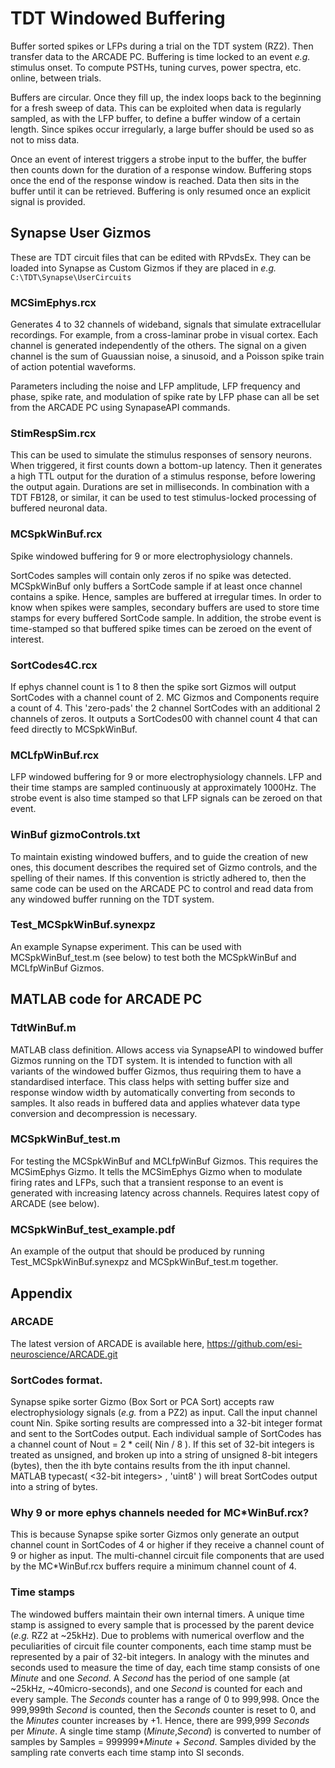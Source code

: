# TDT Windowed Buffering
Buffer sorted spikes or LFPs during a trial on the TDT system (RZ2). Then transfer data to the ARCADE PC. Buffering is time locked to an event _e.g._ stimulus onset. To compute PSTHs, tuning curves, power spectra, etc. online, between trials.

Buffers are circular. Once they fill up, the index loops back to the beginning for a fresh sweep of data. This can be exploited when data is regularly sampled, as with the LFP buffer, to define a buffer window of a certain length. Since spikes occur irregularly, a large buffer should be used so as not to miss data.

Once an event of interest triggers a strobe input to the buffer, the buffer then counts down for the duration of a response window. Buffering stops once the end of the response window is reached. Data then sits in the buffer until it can be retrieved. Buffering is only resumed once an explicit signal is provided.

## Synapse User Gizmos
These are TDT circuit files that can be edited with RPvdsEx. They can be loaded into Synapse as Custom Gizmos if they are placed in _e.g._ `C:\TDT\Synapse\UserCircuits`

### MCSimEphys.rcx
Generates 4 to 32 channels of wideband, signals that simulate extracellular recordings. For example, from a cross-laminar probe in visual cortex. Each channel is generated independently of the others. The signal on a given channel is the sum of Guaussian noise, a sinusoid, and a Poisson spike train of action potential waveforms.

Parameters including the noise and LFP amplitude, LFP frequency and phase, spike rate, and modulation of spike rate by LFP phase can all be set from the ARCADE PC using SynapaseAPI commands.

### StimRespSim.rcx
This can be used to simulate the stimulus responses of sensory neurons. When triggered, it first counts down a bottom-up latency. Then it generates a high TTL output for the duration of a stimulus response, before lowering the output again. Durations are set in milliseconds. In combination with a TDT FB128, or similar, it can be used to test stimulus-locked processing of buffered neuronal data.

### MCSpkWinBuf.rcx
Spike windowed buffering for 9 or more electrophysiology channels.

SortCodes samples will contain only zeros if no spike was detected. MCSpkWinBuf only buffers a SortCode sample if at least once channel contains a spike. Hence, samples are buffered at irregular times. In order to know when spikes were samples, secondary buffers are used to store time stamps for every buffered SortCode sample. In addition, the strobe event is time-stamped so that buffered spike times can be zeroed on the event of interest.

### SortCodes4C.rcx
If ephys channel count is 1 to 8 then the spike sort Gizmos will output SortCodes with a channel count of 2. MC Gizmos and Components require a count of 4. This 'zero-pads' the 2 channel SortCodes with an additional 2 channels of zeros. It outputs a SortCodes00 with channel count 4 that can feed directly to MCSpkWinBuf.

### MCLfpWinBuf.rcx
LFP windowed buffering for 9 or more electrophysiology channels. LFP and their time stamps are sampled continuously at approximately 1000Hz. The strobe event is also time stamped so that LFP signals can be zeroed on that event.

### WinBuf gizmoControls.txt
To maintain existing windowed buffers, and to guide the creation of new ones, this document describes the required set of Gizmo controls, and the spelling of their names. If this convention is strictly adhered to, then the same code can be used on the ARCADE PC to control and read data from any windowed buffer running on the TDT system.

### Test_MCSpkWinBuf.synexpz
An example Synapse experiment. This can be used with MCSpkWinBuf_test.m (see below) to test both the MCSpkWinBuf and MCLfpWinBuf Gizmos.

## MATLAB code for ARCADE PC

### TdtWinBuf.m
MATLAB class definition. Allows access via SynapseAPI to windowed buffer Gizmos running on the TDT system. It is intended to function with all variants of the windowed buffer Gizmos, thus requiring them to have a standardised interface. This class helps with setting buffer size and response window width by automatically converting from seconds to samples. It also reads in buffered data and applies whatever data type conversion and decompression is necessary.

### MCSpkWinBuf_test.m
For testing the MCSpkWinBuf and MCLfpWinBuf Gizmos. This requires the MCSimEphys Gizmo. It tells the MCSimEphys Gizmo when to modulate firing rates and LFPs, such that a transient response to an event is generated with increasing latency across channels. Requires latest copy of ARCADE (see below).

### MCSpkWinBuf_test_example.pdf
An example of the output that should be produced by running Test_MCSpkWinBuf.synexpz and MCSpkWinBuf_test.m together.

## Appendix

### ARCADE
The latest version of ARCADE is available here, https://github.com/esi-neuroscience/ARCADE.git

### SortCodes format.
Synapse spike sorter Gizmo (Box Sort or PCA Sort) accepts raw electrophysiology signals (_e.g._ from a PZ2) as input. Call the input channel count Nin. Spike sorting results are compressed into a 32-bit integer format and sent to the SortCodes output. Each individual sample of SortCodes has a channel count of Nout = 2 * ceil( Nin / 8 ). If this set of 32-bit integers is treated as unsigned, and broken up into a string of unsigned 8-bit integers (bytes), then the ith byte contains results from the ith input channel. MATLAB typecast( <32-bit integers> , 'uint8' ) will breat SortCodes output into a string of bytes.

### Why 9 or more ephys channels needed for MC*WinBuf.rcx?
This is because Synapse spike sorter Gizmos only generate an output channel count in SortCodes of 4 or higher if they receive a channel count of 9 or higher as input. The multi-channel circuit file components that are used by the MC*WinBuf.rcx buffers require a minimum channel count of 4.

### Time stamps
The windowed buffers maintain their own internal timers. A unique time stamp is assigned to every sample that is processed by the parent device (_e.g._ RZ2 at ~25kHz). Due to problems with numerical overflow and the peculiarities of circuit file counter components, each time stamp must be represented by a pair of 32-bit integers. In analogy with the minutes and seconds used to measure the time of day, each time stamp consists of one _Minute_ and one _Second_. A _Second_ has the period of one sample (at ~25kHz, ~40micro-seconds), and one _Second_ is counted for each and every sample. The _Seconds_ counter has a range of 0 to 999,998. Once the 999,999th _Second_ is counted, then the _Seconds_ counter is reset to 0, and the _Minutes_ counter increases by +1. Hence, there are 999,999 _Seconds_ per _Minute_. A single time stamp (_Minute_,_Second_) is converted to number of samples by Samples = 999999*_Minute_ + _Second_. Samples divided by the sampling rate converts each time stamp into SI seconds.
